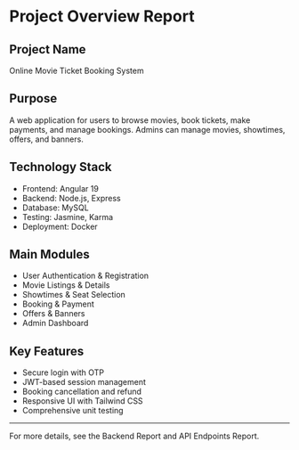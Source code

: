 # Project Overview Report

## Project Name
Online Movie Ticket Booking System

## Purpose
A web application for users to browse movies, book tickets, make payments, and manage bookings. Admins can manage movies, showtimes, offers, and banners.

## Technology Stack
- Frontend: Angular 19
- Backend: Node.js, Express
- Database: MySQL
- Testing: Jasmine, Karma
- Deployment: Docker

## Main Modules
- User Authentication & Registration
- Movie Listings & Details
- Showtimes & Seat Selection
- Booking & Payment
- Offers & Banners
- Admin Dashboard

## Key Features
- Secure login with OTP
- JWT-based session management
- Booking cancellation and refund
- Responsive UI with Tailwind CSS
- Comprehensive unit testing

---

For more details, see the Backend Report and API Endpoints Report.
